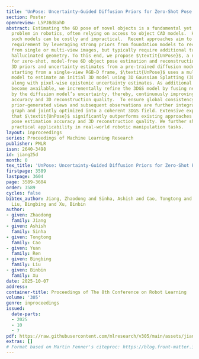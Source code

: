 ```yaml
---
title: 'UnPose: Uncertainty-Guided Diffusion Priors for Zero-Shot Pose Estimation'
section: Poster
openreview: L5PJBd8ahD
abstract: Estimating the 6D pose of novel objects is a fundamental yet challenging
  problem in robotics, often relying on access to object CAD models.  However, acquiring
  such models can be costly and impractical.  Recent approaches aim to bypass this
  requirement by leveraging strong priors from foundation models to reconstruct objects
  from single or multi-view images, but typically require additional training or produce
  hallucinated geometry. To this end, we propose $\textit{UnPose}$, a novel framework
  for zero-shot, model-free 6D object pose estimation and reconstruction that exploits
  3D priors and uncertainty estimates from a pre-trained diffusion model.  Specifically,
  starting from a single-view RGB-D frame, $\textit{UnPose}$ uses a multi-view diffusion
  model to estimate an initial 3D model using 3D Gaussian Splatting (3DGS) representation,
  along with pixel-wise epistemic uncertainty estimates. As additional observations
  become available, we incrementally refine the 3DGS model by fusing new views guided
  by the diffusion model’s uncertainty, thereby, continuously improving the pose estimation
  accuracy and 3D reconstruction quality.  To ensure global consistency, the diffusion
  prior-generated views and subsequent observations are further integrated in a pose
  graph and jointly optimized into a coherent 3DGS field. Extensive experiments demonstrate
  that $\textit{UnPose}$ significantly outperforms existing approaches in both 6D
  pose estimation accuracy and 3D reconstruction quality. We further showcase its
  practical applicability in real-world robotic manipulation tasks.
layout: inproceedings
series: Proceedings of Machine Learning Research
publisher: PMLR
issn: 2640-3498
id: jiang25d
month: 0
tex_title: 'UnPose: Uncertainty-Guided Diffusion Priors for Zero-Shot Pose Estimation'
firstpage: 3589
lastpage: 3604
page: 3589-3604
order: 3589
cycles: false
bibtex_author: Jiang, Zhaodong and Sinha, Ashish and Cao, Tongtong and Ren, Yuan and
  Liu, Bingbing and Xu, Binbin
author:
- given: Zhaodong
  family: Jiang
- given: Ashish
  family: Sinha
- given: Tongtong
  family: Cao
- given: Yuan
  family: Ren
- given: Bingbing
  family: Liu
- given: Binbin
  family: Xu
date: 2025-10-07
address:
container-title: Proceedings of The 8th Conference on Robot Learning
volume: '305'
genre: inproceedings
issued:
  date-parts:
  - 2025
  - 10
  - 7
pdf: https://raw.githubusercontent.com/mlresearch/v305/main/assets/jiang25d/jiang25d.pdf
extras: []
# Format based on Martin Fenner's citeproc: https://blog.front-matter.io/posts/citeproc-yaml-for-bibliographies/
---
```

